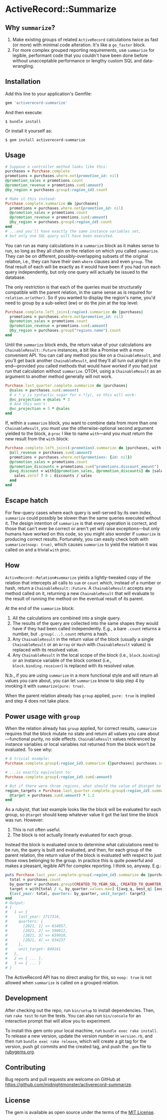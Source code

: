 # ActiveRecord::Summarize

## Why `summarize`?

1. Make existing groups of related `ActiveRecord` calculations twice as fast (or more) with minimal code alteration. It's like a `go_faster` block.
2. For more complex grouped reporting requirements, use `summarize` for legible, performant code that you couldn't have been done before without unacceptable performance or lengthy custom SQL and data-wrangling.

## Installation

Add this line to your application's Gemfile:

```ruby
gem 'activerecord-summarize'
```

And then execute:

    $ bundle install

Or install it yourself as:

    $ gem install activerecord-summarize

## Usage

```ruby
# Suppose a controller method looks like this:
purchases = Purchase.complete
promotions = purchases.where.not(promotion_id: nil)
@promotion_sales = promotions.count
@promotion_revenue = promotions.sum(:amount)
@by_region = purchases.group(:region_id).count

# Make it this instead:
Purchase.complete.summarize do |purchases|
  promotions = purchases.where.not(promotion_id: nil)
  @promotion_sales = promotions.count
  @promotion_revenue = promotions.sum(:amount)
  @by_region = purchases.group(:region_id).count
end
# ...and you'll have exactly the same instance variables set,
# but only one SQL query will have been executed.
```

You can run as many calculations in a `summarize` block as it makes sense to run, so long as they all chain on the relation on which you called `summarize`. They can be on different, possibly-overlapping subsets of the original relation, i.e., they can have their own `where` clauses and even `group`. The final result of each will be exactly as it would have been if you had run each query independently, but only one query will actually be issued to the database.

The only restriction is that each of the queries must be structurally compatible with the parent relation, in the same sense as is required for `relation.or(other)`. So if you wanted to display the region's name, you'd need to group by a sub-select (ew) or do the join at the top level:

```ruby
Purchase.complete.left_joins(:region).summarize do |purchases|
  promotions = purchases.where.not(promotion_id: nil)
  @promotion_sales = promotions.count
  @promotion_revenue = promotions.sum(:amount)
  @by_region = purchases.group("regions.name").count
end
```

Until the `summarize` block ends, the return value of your calculations are `ChainableResult::Future` instances, a bit like a Promise with a more convenient API. You can call any method you like on a `ChainableResult`, and you'll get back another `ChainableResult`, and they'll all turn out alright in the end—provided you called methods that would have worked if you had just run that calculation without `summarize`. OTOH, using a `ChainableResult` as an argument to another method generally will not work.

```ruby
Purchase.last_quarter.complete.summarize do |purchases|
  @sales = purchases.sum(:amount)
  # x * y is syntactic sugar for x.*(y), so this will work:
  @vc_projection = @sales * 3
  # And this won't:
  @vc_projection = 3 * @sales
end
```

If, within a `summarize` block, you want to combine data from more than one `ChainableResult`, you must use the otherwise-optional second argument yielded to the block, a `proc` I like to name `with`—and you must return the new result from the `with` block:

```ruby
Purchase.complete.left_joins(:promotion).summarize do |purchases, with|
  @all_revenue = purchases.sum(:amount)
  promotions = purchases.where.not(promotions: {id: nil})
  @promotion_sales = promotions.count
  @promotion_discounts = promotions.sum("promotions.discount_amount")
  @avg_discount = with[@promotion_sales, @promotion_discounts] do |sales, discounts|
    sales.zero? ? 0 : discounts / sales
  end
end
```

## Escape hatch

For few-query cases where each query is well-served by its own index, `summarize` could possibly be slower than the same queries executed without it. The design intention of `summarize` is that every operation is correct, and those that can't ever be correct or aren't yet will raise exceptions—but only humans have worked on this code, so you might also wonder if `summarize` is producing correct results. Fortunately, you can easily check both with `summarize(noop: true)`, which causes `summarize` to yield the relation it was called on and a trivial `with` proc.

## How

`ActiveRecord::Relation#summarize` yields a lightly-tweaked copy of the relation that intercepts all calls to `sum` or `count` which, instead of a number or hash, return a `ChainableResult::Future`. A `ChainableResult` accepts any method called on it, returning a new `ChainableResult` that will evaluate to the result of running the method on the eventual result of its parent.

At the end of the `summarize` block:

1. All the calculations are combined into a single query.
2. The results of the query are collected into the same shapes they would have if they had been called independently. E.g., a bare `.count` returns a number, but `.group(...).count` returns a hash.
3. Any `ChainableResult` in the return value of the block (usually a single `ChainableResult` or an `Array` or `Hash` with `ChainableResult` values) is replaced with its resolved value.
4. Any `ChainableResult` in the local scope of the block (i.e., `block.binding`) or an instance variable of the block context (i.e., `block.binding.receiver`) is replaced with its resolved value.

N.b., if you are using `summarize` in a more functional style and will return all values you care about, you can let `summarize` know to skip step 4 by invoking it with `summarize(pure: true)`.

When the parent relation already has `group` applied, `pure: true` is implied and step 4 does not take place.

## Power usage with `group`

When the relation already has `group` applied, for correct results, `summarize` requires that the block mutate no state and return all values you care about—functional purity, no side effects. `ChainableResult` values referenced by instance variables or local variables not returned from the block won't be evaluated. To see why:

```ruby
# A trivial example:
Purchase.complete.group(:region_id).summarize {|purchases| purchases.sum(:amount) }

# ...is exactly equivalent to:
Purchase.complete.group(:region_id).sum(:amount)

# But if there were three regions, what should the value of @target be in this case?
region_targets = Purchase.last_quarter.complete.group(:region_id).summarize do |purchases|
  @target = purchases.sum(:amount) * 1.2
end
```

As a rubyist, that last example looks like the block will be evaluated for each group, so `@target` should keep whatever value it got the last time the block was run. However:

1. This is not often useful.
2. The block is not actually linearly evaluated for each group.

Instead the block is evaluated once to determine what calculations need to be run, the query is built and evaluated, and then, for each group of the parent relation, the return value of the block is evaluated with respect to just those rows belonging to the group. In practice this is quite powerful and makes a pleasant, legible API for complex reporting. I think so, anyway. E.g.:

```ruby
puts Purchase.last_year.complete.group(:region_id).summarize do |purchases,with|
  total = purchases.count
  by_quarter = purchases.group(CREATED_TO_YEAR_SQL, CREATED_TO_QUARTER_SQL).count.sort.to_h
  target = with[total / 4, by_quarter.values.max] {|avg_q, best_q| [avg_q * 1.25, best_q].max.round }
  {last_year: total, quarters: by_quarter, unit_target: target}
end
# Output:
# {
#   1 => {
#     last_year: 2717316,
#     quarters: {
#       [2021, 1] => 634057,
#       [2021, 2] => 590012,
#       [2021, 3] => 659010,
#       [2021, 4] => 834237
#     },
#     unit_target: 849161
#   },
#   2 => { ... },
#   3 => { ... }
# }
```

The ActiveRecord API has no direct analog for this, so `noop: true` is not allowed when `summarize` is called on a grouped relation.

## Development

After checking out the repo, run `bin/setup` to install dependencies. Then, run `rake test` to run the tests. You can also run `bin/console` for an interactive prompt that will allow you to experiment.

To install this gem onto your local machine, run `bundle exec rake install`. To release a new version, update the version number in `version.rb`, and then run `bundle exec rake release`, which will create a git tag for the version, push git commits and the created tag, and push the `.gem` file to [rubygems.org](https://rubygems.org).

## Contributing

Bug reports and pull requests are welcome on GitHub at https://github.com/midnightmonster/activerecord-summarize.

## License

The gem is available as open source under the terms of the [MIT License](https://opensource.org/licenses/MIT).
